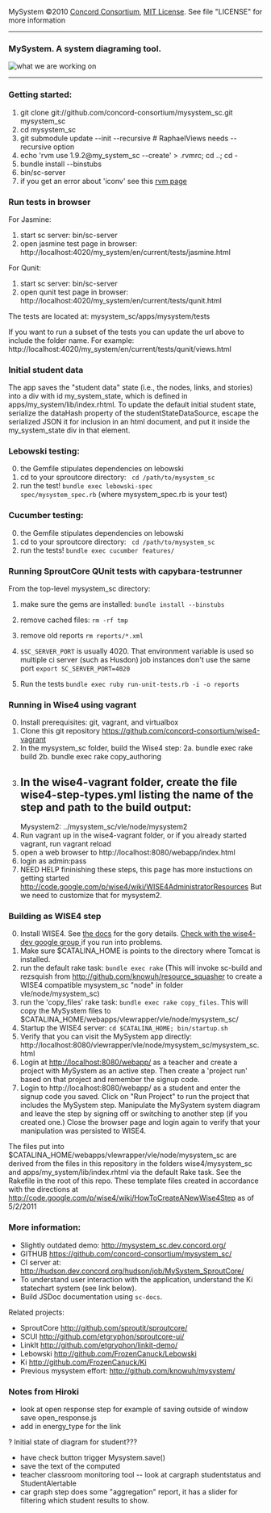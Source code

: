   MySystem ©2010 [Concord Consortium](http://concord.org), 
  [MIT License](http://www.opensource.org/licenses/mit-license.php). 
  See file "LICENSE" for more information


-----------------

### MySystem. A system diagraming tool. ###

![what we are working on](http://dl.dropbox.com/u/73403/mysystem_sc/mysystem_sc.png "feature being worked on")

-----------------

### Getting started: ###

1. git clone git://github.com/concord-consortium/mysystem_sc.git mysystem_sc
2. cd mysystem_sc
3. git submodule update --init --recursive    # RaphaelViews needs --recursive option
4. echo 'rvm use 1.9.2@my_system_sc --create' > .rvmrc; cd ..; cd -
5. bundle install --binstubs
6. bin/sc-server
7. if you get an error about 'iconv' see this [rvm page](http://rvm.beginrescueend.com/packages/iconv/)

### Run tests in browser ###
For Jasmine:

1. start sc server: bin/sc-server
2. open jasmine test page in browser: http://localhost:4020/my_system/en/current/tests/jasmine.html

For Qunit:

1. start sc server: bin/sc-server
2. open qunit test page in browser: http://localhost:4020/my_system/en/current/tests/qunit.html

The tests are located at: mysystem_sc/apps/mysystem/tests

If you want to run a subset of the tests you can update the url above to include the folder name.  For example:
http://localhost:4020/my_system/en/current/tests/qunit/views.html

### Initial student data

The app saves the "student data" state (i.e., the nodes, links, and stories) into a div with id my_system_state, which is defined in apps/my_system/lib/index.rhtml. To update the default initial student state, serialize the dataHash property of the studentStateDataSource, escape the serialized JSON it for inclusion in an html document, and put it inside the my_system_state div in that element.

### Lebowski testing: ###

0. the Gemfile stipulates dependencies on lebowski
1. cd to your sproutcore directory: <code> cd /path/to/mysystem_sc </code>
2. run the test! <code>bundle exec lebowski-spec spec/mysystem_spec.rb</code> (where mysystem_spec.rb is your test)

### Cucumber testing: ###

0. the Gemfile stipulates dependencies on lebowski
1. cd to your sproutcore directory: <code> cd /path/to/mysystem_sc </code>
2. run the tests! <code>bundle exec cucumber features/</code>

### Running SproutCore QUnit tests with capybara-testrunner ###
From the top-level mysystem_sc directory:
1. make sure the gems are installed:
`bundle install --binstubs`

2. remove cached files:
`rm -rf tmp`

3. remove old reports
`rm reports/*.xml`

4. `$SC_SERVER_PORT` is usually 4020. That environment variable is used so multiple ci server (such as Husdon) job instances don't use the same port
`export SC_SERVER_PORT=4020`

5. Run the tests
`bundle exec ruby run-unit-tests.rb -i -o reports`

### Running in Wise4 using vagrant ###

0. Install prerequisites: git, vagrant, and virtualbox
1. Clone this git repository https://github.com/concord-consortium/wise4-vagrant
2. In the mysystem_sc folder, build the Wise4 step: 
2a. bundle exec rake build
2b. bundle exec rake copy_authoring
3. In the wise4-vagrant folder, create the file wise4-step-types.yml listing the name of the step and path to the build output:
    --- 
    Mysystem2: ../mysystem_sc/vle/node/mysystem2
4. Run vagrant up in the wise4-vagrant folder, or if you already started vagrant, run vagrant reload
5. open a web browser to http://localhost:8080/webapp/index.html
6. login as admin:pass
7. NEED HELP fininishing these steps, this page has more instuctions on getting started
     http://code.google.com/p/wise4/wiki/WISE4AdministratorResources
   But we need to customize that for mysystem2.

### Building as WISE4 step ###


0. Install WISE4. See [the docs](http://code.google.com/p/wise4/wiki/StableWISEDeploymentModel) for the gory details. [Check with the wise4-dev google group  ]( http://groups.google.com/group/wise4-dev ) if you run into problems.
1. Make sure $CATALINA_HOME is points to the directory where Tomcat is installed.
2. run the default rake task: `bundle exec rake` (This will invoke sc-build and rezsquish from http://github.com/knowuh/resource_squasher to create a WISE4 compatible mysystem_sc "node" in folder vle/node/mysystem_sc)
3. run the 'copy_files' rake task: `bundle exec rake copy_files`. This will copy the MySystem files to $CATALINA_HOME/webapps/vlewrapper/vle/node/mysystem_sc/
4. Startup the WISE4 server: `cd $CATALINA_HOME; bin/startup.sh`
5. Verify that you can visit the MySystem app directly: http://localhost:8080/vlewrapper/vle/node/mysystem_sc/mysystem_sc.html
6. Login at [http://localhost:8080/webapp/](http://localhost:8080/webapp/) as a teacher and create a project with MySystem as an active step. Then create a 'project run' based on that project and remember the signup code.
7. Login to http://localhost:8080/webapp/ as a student and enter the signup code you saved. Click on "Run Project" to run the project that includes the MySystem step. Manipulate the MySystem system diagram and leave the step by signing off or switching to another step (if you created one.) Close the browser page and login again to verify that your manipulation was persisted to WISE4.

The files put into $CATALINA_HOME/webapps/vlewrapper/vle/node/mysystem_sc are derived from the files in this repository in the folders wise4/mysystem_sc and apps/my_system/lib/index.rhtml via the default Rake task. See the Rakefile in the root of this repo. These template files created in accordance with the directions at http://code.google.com/p/wise4/wiki/HowToCreateANewWise4Step as of 5/2/2011

### More information: ###

* Slightly outdated demo: <http://mysystem_sc.dev.concord.org/>
* GITHUB <https://github.com/concord-consortium/mysystem_sc/>
* CI server at: <http://hudson.dev.concord.org/hudson/job/MySystem_SproutCore/>
* To understand user interaction with the application, understand the Ki statechart system (see link below).
* Build JSDoc documentation using `sc-docs`.

Related projects:

* SproutCore <http://github.com/sproutit/sproutcore/>
* SCUI <http://github.com/etgryphon/sproutcore-ui/>
* LinkIt <http://github.com/etgryphon/linkit-demo/>
* Lebowski <http://github.com/FrozenCanuck/Lebowski>
* Ki <http://github.com/FrozenCanuck/Ki>
* Previous mysystem effort: <http://github.com/knowuh/mysystem/>

### Notes from Hiroki ### 
* look at open response step for example of saving outside of window save
   open_response.js
* add in energy_type for the link

? Initial state of diagram for student???

* have check button trigger Mysystem.save()
* save the text of the computed
* teacher classroom monitoring tool
-- look at cargraph studentstatus and StudentAlertable
* car graph step does some "aggregation" report, it has a slider for filtering which student results to show.

